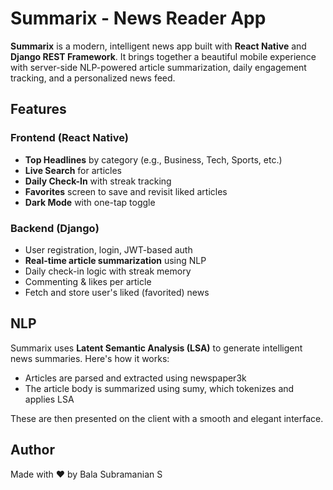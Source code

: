 #  Summarix - News Reader App

**Summarix** is a modern, intelligent news app built with **React Native** and **Django REST Framework**. It brings together a beautiful mobile experience with server-side NLP-powered article summarization, daily engagement tracking, and a personalized news feed.

##  Features

### Frontend (React Native)

-  **Top Headlines** by category (e.g., Business, Tech, Sports, etc.)
-  **Live Search** for articles
-  **Daily Check-In** with streak tracking
-  **Favorites** screen to save and revisit liked articles
-  **Dark Mode** with one-tap toggle

### Backend (Django)

-  User registration, login, JWT-based auth
-  **Real-time article summarization** using NLP
-  Daily check-in logic with streak memory
-  Commenting & likes per article
-  Fetch and store user's liked (favorited) news

##  NLP 

Summarix uses **Latent Semantic Analysis (LSA)** to generate intelligent news summaries. Here's how it works:

- Articles are parsed and extracted using newspaper3k
- The article body is summarized using sumy, which tokenizes and applies LSA

These are then presented on the client with a smooth and elegant interface.

##  Author

Made with ❤️ by Bala Subramanian S


